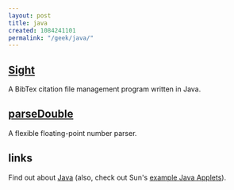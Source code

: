 ```yaml
---
layout: post
title: java
created: 1084241101
permalink: "/geek/java/"
---
```

## [Sight](http://anjackson.net/poot/java/sight)
A BibTex citation file management program written in Java. 

## [parseDouble](http://anjackson.net/poot/java/parseDouble)
A flexible floating-point number parser.

## links
Find out about <a href="http://java.sun.com/">Java</a> (also, check out Sun's <a href="http://java.sun.com/applets/"> example Java Applets</a>).
